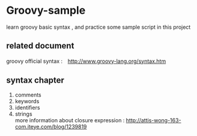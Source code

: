 # Groovy-sample
learn groovy basic syntax , and practice some sample script in this project

## related document
groovy official syntax :　http://www.groovy-lang.org/syntax.htm

## syntax chapter
1. comments 
2. keywords
3. identifiers
4. strings  
more information about closure expression : http://attis-wong-163-com.iteye.com/blog/1239819